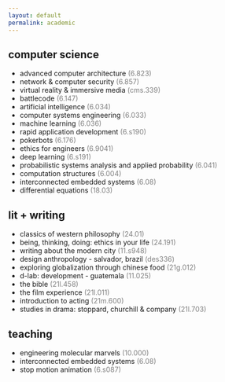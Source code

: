 ```yaml
---
layout: default
permalink: academic
---
```


## computer science

- advanced computer architecture <span style="color:gray">(6.823)</span>
- network & computer security <span style="color:gray">(6.857)</span>
- virtual reality & immersive media <span style="color:gray">(cms.339)</span>
- battlecode <span style="color:gray">(6.147)</span>
- artificial intelligence <span style="color:gray">(6.034)</span>
- computer systems engineering <span style="color:gray">(6.033)</span>
- machine learning <span style="color:gray">(6.036)</span>
- rapid application development <span style="color:gray">(6.s190)</span>
- pokerbots <span style="color:gray">(6.176)</span>
- ethics for engineers <span style="color:gray">(6.9041)</span>
- deep learning <span style="color:gray">(6.s191)</span>
- probabilistic systems analysis and applied probability <span style="color:gray">(6.041)</span>
- computation structures <span style="color:gray">(6.004)</span>
- interconnected embedded systems <span style="color:gray">(6.08)</span>
- differential equations <span style="color:gray">(18.03)</span>

## lit + writing

- classics of western philosophy <span style="color:gray">(24.01)</span>
- being, thinking, doing: ethics in your life <span style="color:gray">(24.191)</span>
- writing about the modern city <span style="color:gray">(11.s948)</span>
- design anthropology - salvador, brazil <span style="color:gray">(des336)</span>
- exploring globalization through chinese food <span style="color:gray">(21g.012)</span>
- d-lab: development - guatemala <span style="color:gray">(11.025)</span>
- the bible <span style="color:gray">(21l.458)</span>
- the film experience <span style="color:gray">(21l.011)</span>
- introduction to acting <span style="color:gray">(21m.600)</span>
- studies in drama: stoppard, churchill & company <span style="color:gray">(21l.703)</span>

## teaching

- engineering molecular marvels <span style="color:gray">(10.000)</span>
- interconnected embedded systems <span style="color:gray">(6.08)</span>
- stop motion animation <span style="color:gray">(6.s087)</span>
